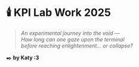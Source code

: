 # 🕯️ KPI Lab Work 2025  

> *An experimental journey into the void —  
> How long can one gaze upon the terminal  
> before reaching enlightenment… or collapse?*  

✒️ **by Katy :3**
